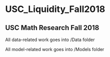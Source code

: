 # USC_Liquidity_Fall2018
## USC Math Research Fall 2018

All data-related work goes into /Data folder

All model-related work goes into /Models folder
